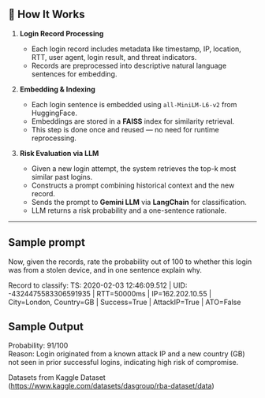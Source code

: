 
## 🧠 How It Works

1. **Login Record Processing**
   - Each login record includes metadata like timestamp, IP, location, RTT, user agent, login result, and threat indicators.
   - Records are preprocessed into descriptive natural language sentences for embedding.

2. **Embedding & Indexing**
   - Each login sentence is embedded using `all-MiniLM-L6-v2` from HuggingFace.
   - Embeddings are stored in a **FAISS** index for similarity retrieval.
   - This step is done once and reused — no need for runtime reprocessing.

3. **Risk Evaluation via LLM**
   - Given a new login attempt, the system retrieves the top-k most similar past logins.
   - Constructs a prompt combining historical context and the new record.
   - Sends the prompt to **Gemini LLM** via **LangChain** for classification.
   - LLM returns a risk probability and a one-sentence rationale.

---
## Sample prompt
  Now, given the records, rate the probability out of 100 to whether this login was from a stolen device, and in one sentence explain why.
  
  Record to classify: TS: 2020-02-03 12:46:09.512 | UID: -4324475583306591935 | RTT=50000ms | IP=162.202.10.55 | City=London, Country=GB | Success=True | AttackIP=True | ATO=False

## Sample Output
  Probability: 91/100  
  Reason: Login originated from a known attack IP and a new country (GB) not seen in prior successful logins, indicating high risk of compromise.

Datasets from Kaggle Dataset (https://www.kaggle.com/datasets/dasgroup/rba-dataset/data)

